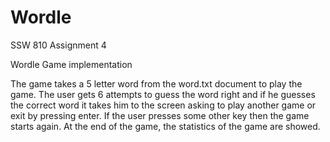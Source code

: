 # Wordle
SSW 810 Assignment 4

Wordle Game implementation

The game takes a 5 letter word from the word.txt document to play the game. The user gets 6 attempts to guess the word right and if he guesses the correct word it takes him to the screen asking to play another game or exit by pressing enter. If the user presses some other key then the game starts again. At the end of the game, the statistics of the game are showed. 
